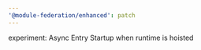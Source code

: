 ```yaml
---
'@module-federation/enhanced': patch
---
```


experiment: Async Entry Startup when runtime is hoisted
